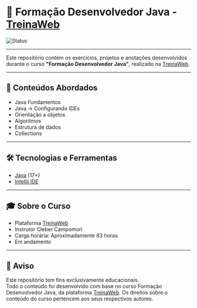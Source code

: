 # 🧠 Formação Desenvolvedor Java - [TreinaWeb](https://www.treinaweb.com.br/)

![Status](https://img.shields.io/badge/Status-Concluído-brightgreen)  
<!-- Troque "Concluído" e a cor conforme o status:  
     Concluído → brightgreen
     Em Andamento: yellow  
     Pausado: orange  
     Cancelado: red -->

---

Este repositório contém os exercícios, projetos e anotações desenvolvidos durante o curso **"Formação Desenvolvedor Java"**, realizado na [TreinaWeb](https://www.treinaweb.com.br/).

---

## 🚀 Conteúdos Abordados

- Java Fundamentos
- Java → Configurando IDEs
- Orientação a objetos
- Algorítmos
- Estrutura de dados
- Collections

---

## 🛠 Tecnologias e Ferramentas

- [Java](https://www.java.com/pt-BR/) (17+)
- [Intellij IDE](https://www.jetbrains.com/pt-br/idea/)

---

## 🎓 Sobre o Curso

- Plataforma [TreinaWeb](https://www.treinaweb.com.br/)
- Instrutor Cleber Campomori
- Carga horária: Aproximadamente 83 horas
- Em andamento

---

## 📄 Aviso

Este repositório tem fins exclusivamente educacionais.  
Todo o conteúdo foi desenvolvido com base no curso Formação Desenvolvedor Java, da plataforma [TreinaWeb](https://www.treinaweb.com.br/).
Os direitos sobre o conteúdo do curso pertencem aos seus respectivos autores.
